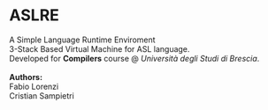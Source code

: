 # ASLRE
A Simple Language Runtime Enviroment <br>
3-Stack Based Virtual Machine for ASL language. <br>
Developed for <b>Compilers</b> course @ <i>Università degli Studi di Brescia</i>. <br><br>
<b>Authors:</b> <br>
Fabio Lorenzi <br>
Cristian Sampietri
